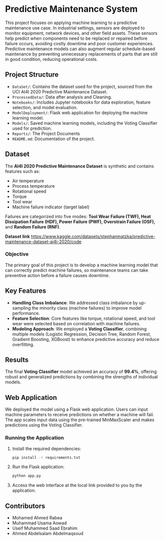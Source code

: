 # Predictive Maintenance System

This project focuses on applying machine learning to a predictive maintenance use case. In industrial settings, sensors are deployed to monitor equipment, network devices, and other field assets. These sensors help predict when components need to be replaced or repaired before failure occurs, avoiding costly downtime and poor customer experiences. Predictive maintenance models can also augment regular schedule-based maintenance by preventing unnecessary replacements of parts that are still in good condition, reducing operational costs.

## Project Structure

- `DataSet/`: Contains the dataset used for the project, sourced from the UCI AI4I 2020 Predictive Maintenance Dataset.
- `ProcessedData/`: Data after analysis and Cleaning.
- `Notebooks/`: Includes Jupyter notebooks for data exploration, feature selection, and model evaluation.
- `ModelDeployment/`: Flask web application for deploying the machine learning model.
- `Models/`: Saved machine learning models, including the Voting Classifier used for prediction.
- `Reports/`: The Project Documents
- `README.md`: Documentation of the project.

## Dataset

The **AI4I 2020 Predictive Maintenance Dataset** is synthetic and contains features such as:

- Air temperature
- Process temperature
- Rotational speed
- Torque
- Tool wear
- Machine failure indicator (target label)

Failures are categorized into five modes: **Tool Wear Failure (TWF), Heat Dissipation Failure (HDF), Power Failure (PWF), Overstrain Failure (OSF),** and **Random Failure (RNF)**.

**Dataset link**
https://www.kaggle.com/datasets/stephanmatzka/predictive-maintenance-dataset-ai4i-2020/code

### Objective

The primary goal of this project is to develop a machine learning model that can correctly predict machine failures, so maintenance teams can take preventive action before a failure causes downtime.

## Key Features

- **Handling Class Imbalance**: We addressed class imbalance by up-sampling the minority class (machine failures) to improve model performance.
- **Feature Selection**: Core features like torque, rotational speed, and tool wear were selected based on correlation with machine failures.
- **Modeling Approach**: We employed a **Voting Classifier**, combining multiple models (Logistic Regression, Decision Tree, Random Forest, Gradient Boosting, XGBoost) to enhance predictive accuracy and reduce overfitting.

## Results

The final **Voting Classifier** model achieved an accuracy of **99.4%**, offering robust and generalized predictions by combining the strengths of individual models.

## Web Application

We deployed the model using a Flask web application. Users can input machine parameters to receive predictions on whether a machine will fail. The app scales input data using the pre-trained MinMaxScaler and makes predictions using the Voting Classifier.

### Running the Application

1. Install the required dependencies:
    ```bash
    pip install -r requirements.txt
    ```

2. Run the Flask application:
    ```bash
    python app.py
    ```

3. Access the web interface at the local link provided to you by the application.

## Contributors

- Mohamed Ahmed Rabea
- Muhammad Usama Aowad
- Useif Muhammed Saad Ebrahim
- Ahmed Abdelsalam Abdelmaqsoud
